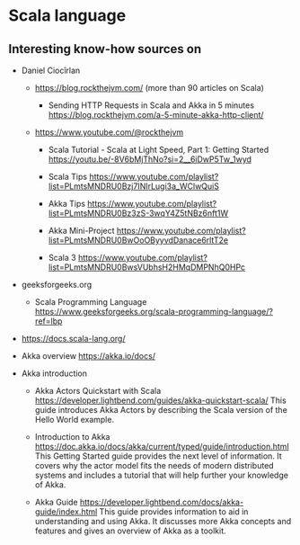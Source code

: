 # Scala language 

## Interesting know-how sources on

* Daniel Ciocîrlan
  * https://blog.rockthejvm.com/ (more than 90 articles on Scala)
    * Sending HTTP Requests in Scala and Akka in 5 minutes https://blog.rockthejvm.com/a-5-minute-akka-http-client/
    
  * https://www.youtube.com/@rockthejvm
    * Scala Tutorial - Scala at Light Speed, Part 1: Getting Started https://youtu.be/-8V6bMjThNo?si=2__6iDwP5Tw_1wyd
    * Scala Tips https://www.youtube.com/playlist?list=PLmtsMNDRU0Bzj7INIrLugi3a_WClwQuiS
    * Akka Tips https://www.youtube.com/playlist?list=PLmtsMNDRU0Bz3zS-3wqY4Z5tNBz6nft1W
    * Akka Mini-Project https://www.youtube.com/playlist?list=PLmtsMNDRU0BwOoOByyvdDanace6rltT2e
    
    * Scala 3 https://www.youtube.com/playlist?list=PLmtsMNDRU0BwsVUbhsH2HMqDMPNhQ0HPc

* geeksforgeeks.org
  * Scala Programming Language  https://www.geeksforgeeks.org/scala-programming-language/?ref=lbp

* https://docs.scala-lang.org/

* Akka overview https://akka.io/docs/
* Akka introduction
  * Akka Actors Quickstart with Scala https://developer.lightbend.com/guides/akka-quickstart-scala/
    This guide introduces Akka Actors by describing the Scala version of the Hello World example.
    
  * Introduction to Akka https://doc.akka.io/docs/akka/current/typed/guide/introduction.html
    This Getting Started guide provides the next level of information. It covers why the actor model fits the needs of modern distributed systems and includes a tutorial that will help further your knowledge of Akka.
  
  * Akka Guide  https://developer.lightbend.com/docs/akka-guide/index.html
    This guide provides information to aid in understanding and using Akka.
    It discusses more Akka concepts and features and gives an overview of Akka as a toolkit.
